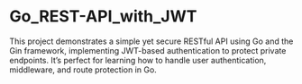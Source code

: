 # Go_REST-API_with_JWT
This project demonstrates a simple yet secure RESTful API using Go and the Gin framework, implementing JWT-based authentication to protect private endpoints. It’s perfect for learning how to handle user authentication, middleware, and route protection in Go.
